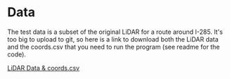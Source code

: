# Data 

The test data is a subset of the original LiDAR for a route around I-285. It's too big to upload to git, so here is a link to download both the LiDAR data and the coords.csv that you need to run the program (see readme for the code).

[LiDAR Data & coords.csv](https://drive.google.com/drive/folders/1qGE0UVomIWOuielkmctHWIBnBssP8aB7?usp=sharing)
